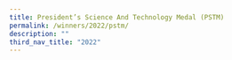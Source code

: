 ```yaml
---
title: President’s Science And Technology Medal (PSTM)
permalink: /winners/2022/pstm/
description: ""
third_nav_title: "2022"
---
```

